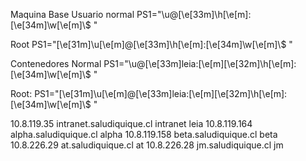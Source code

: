 Maquina Base
Usuario normal
PS1="\u@\[\e[33m\]\h\[\e[m\]:\[\e[34m\]\w\[\e[m\]\\$ "

Root
PS1="\[\e[31m\]\u\[\e[m\]@\[\e[33m\]\h\[\e[m\]:\[\e[34m\]\w\[\e[m\]\\$ "


Contenedores
Normal
PS1="\u@\[\e[33m\]leia:\[\e[m\]\[\e[32m\]\h\[\e[m\]:\[\e[34m\]\w\[\e[m\]\\$ "

Root:
PS1="\[\e[31m\]\u\[\e[m\]@\[\e[33m\]leia:\[\e[m\]\[\e[32m\]\h\[\e[m\]:\[\e[34m\]\w\[\e[m\]\\$ "


10.8.119.35     intranet.saludiquique.cl intranet leia
10.8.119.164    alpha.saludiquique.cl alpha
10.8.119.158    beta.saludiquique.cl beta
10.8.226.29     at.saludiquique.cl at
10.8.226.28     jm.saludiquique.cl jm
